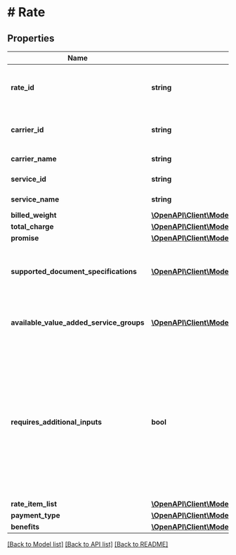 # # Rate

## Properties

Name | Type | Description | Notes
------------ | ------------- | ------------- | -------------
**rate_id** | **string** | An identifier for the rate (shipment offering) provided by a shipping service provider. |
**carrier_id** | **string** | The carrier identifier for the offering, provided by the carrier. |
**carrier_name** | **string** | The carrier name for the offering. |
**service_id** | **string** | An identifier for the shipping service. |
**service_name** | **string** | The name of the shipping service. |
**billed_weight** | [**\OpenAPI\Client\Model\shipping\Weight**](Weight.md) |  | [optional]
**total_charge** | [**\OpenAPI\Client\Model\shipping\Currency**](Currency.md) |  |
**promise** | [**\OpenAPI\Client\Model\shipping\Promise**](Promise.md) |  |
**supported_document_specifications** | [**\OpenAPI\Client\Model\shipping\SupportedDocumentSpecification[]**](SupportedDocumentSpecification.md) | A list of the document specifications supported for a shipment service offering. |
**available_value_added_service_groups** | [**\OpenAPI\Client\Model\shipping\AvailableValueAddedServiceGroup[]**](AvailableValueAddedServiceGroup.md) | A list of value-added services available for a shipping service offering. | [optional]
**requires_additional_inputs** | **bool** | When true, indicates that additional inputs are required to purchase this shipment service. You must then call the getAdditionalInputs operation to return the JSON schema to use when providing the additional inputs to the purchaseShipment operation. |
**rate_item_list** | [**\OpenAPI\Client\Model\shipping\RateItem[]**](RateItem.md) | A list of RateItem | [optional]
**payment_type** | [**\OpenAPI\Client\Model\shipping\PaymentType**](PaymentType.md) |  | [optional]
**benefits** | [**\OpenAPI\Client\Model\shipping\Benefits**](Benefits.md) |  | [optional]

[[Back to Model list]](../../README.md#models) [[Back to API list]](../../README.md#endpoints) [[Back to README]](../../README.md)
